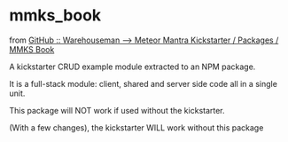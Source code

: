 # mmks_book

from [GitHub :: Warehouseman  --> Meteor Mantra Kickstarter / Packages / MMKS Book](https://github.com/warehouseman/meteor-mantra-kickstarter/tree/trunk/.pkgs/mmks_book)

A kickstarter CRUD example module extracted to an NPM package.

It is a full-stack module: client, shared and server side code all in a single unit.

This package will NOT work if used without the kickstarter.

(With a few changes), the kickstarter WILL work without this package
